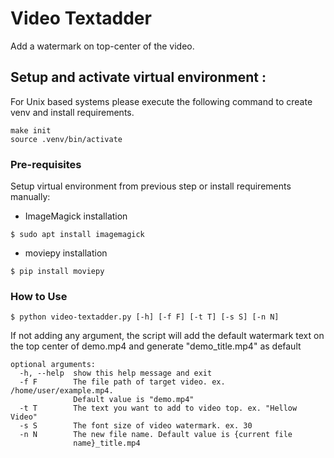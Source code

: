# Video Textadder

Add a watermark on top-center of the video.

## Setup and activate virtual environment :
For Unix based systems please execute the following command to create venv and install requirements.
```
make init
source .venv/bin/activate
```

### Pre-requisites
Setup virtual environment from previous step or install requirements manually:

* ImageMagick installation
```
$ sudo apt install imagemagick
```

* moviepy installation
```
$ pip install moviepy
```

### How to Use
```
$ python video-textadder.py [-h] [-f F] [-t T] [-s S] [-n N]
```

If not adding any argument, the script will add the default watermark text on the top center of demo.mp4 and generate "demo_title.mp4" as default

```
optional arguments:
  -h, --help  show this help message and exit
  -f F        The file path of target video. ex. /home/user/example.mp4.
              Default value is "demo.mp4"
  -t T        The text you want to add to video top. ex. "Hellow Video"
  -s S        The font size of video watermark. ex. 30
  -n N        The new file name. Default value is {current file
              name}_title.mp4
```





